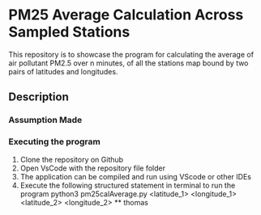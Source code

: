 # PM25 Average Calculation Across Sampled Stations 


This repository is to showcase the program for calculating the average of air pollutant PM2.5 over n minutes, of
all the stations map bound by two pairs of latitudes and longitudes.



## Description
  ### Assumption Made



### Executing the program

1. Clone the repository on Github
2. Open VsCode with the repository file folder
3. The application can be compiled and run using VScode or other IDEs
4. Execute the following structured statement in terminal to run the program python3 pm25calAverage.py <latitude_1> <longitude_1> <latitude_2> <longitude_2> <samplingPeriod> <samplingRate>
** thomas
